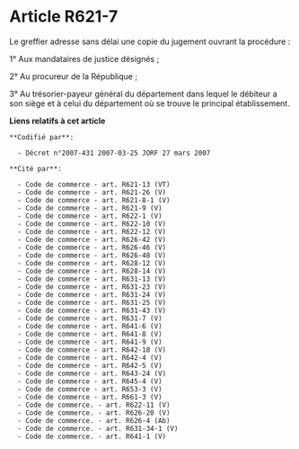 # Article R621-7

Le greffier adresse sans délai une copie du jugement ouvrant la procédure :

1° Aux mandataires de justice désignés ;

2° Au procureur de la République ;

3° Au trésorier-payeur général du département dans lequel le débiteur a son siège et à celui du département où se trouve le
principal établissement.

**Liens relatifs à cet article**

	**Codifié par**:

	  - Décret n°2007-431 2007-03-25 JORF 27 mars 2007

	**Cité par**:

	  - Code de commerce - art. R621-13 (VT)
	  - Code de commerce - art. R621-26 (V)
	  - Code de commerce - art. R621-8-1 (V)
	  - Code de commerce - art. R621-9 (V)
	  - Code de commerce - art. R622-1 (V)
	  - Code de commerce - art. R622-10 (V)
	  - Code de commerce - art. R622-12 (V)
	  - Code de commerce - art. R626-42 (V)
	  - Code de commerce - art. R626-46 (V)
	  - Code de commerce - art. R626-48 (V)
	  - Code de commerce - art. R628-12 (V)
	  - Code de commerce - art. R628-14 (V)
	  - Code de commerce - art. R631-13 (V)
	  - Code de commerce - art. R631-23 (V)
	  - Code de commerce - art. R631-24 (V)
	  - Code de commerce - art. R631-25 (V)
	  - Code de commerce - art. R631-43 (V)
	  - Code de commerce - art. R631-7 (V)
	  - Code de commerce - art. R641-6 (V)
	  - Code de commerce - art. R641-8 (V)
	  - Code de commerce - art. R641-9 (V)
	  - Code de commerce - art. R642-18 (V)
	  - Code de commerce - art. R642-4 (V)
	  - Code de commerce - art. R642-5 (V)
	  - Code de commerce - art. R643-24 (V)
	  - Code de commerce - art. R645-4 (V)
	  - Code de commerce - art. R653-3 (V)
	  - Code de commerce - art. R661-3 (V)
	  - Code de commerce. - art. R622-11 (V)
	  - Code de commerce. - art. R626-20 (V)
	  - Code de commerce. - art. R626-4 (Ab)
	  - Code de commerce. - art. R631-34-1 (V)
	  - Code de commerce. - art. R641-1 (V)
